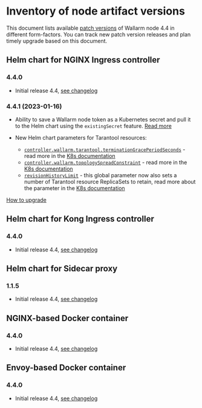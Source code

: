 # Inventory of node artifact versions

This document lists available [patch versions](versioning-policy.md#version-format) of Wallarm node 4.4 in different form-factors. You can track new patch version releases and plan timely upgrade based on this document.

## Helm chart for NGINX Ingress controller

### 4.4.0

* Initial release 4.4, [see changelog](what-is-new.md)

### 4.4.1 (2023-01-16)

* Ability to save a Wallarm node token as a Kubernetes secret and pull it to the Helm chart using the `existingSecret` feature. [Read more](../admin-en/configure-kubernetes-en.md#controllerwallarmexistingsecret)
* New Helm chart parameters for Tarantool resources:

    * [`controller.wallarm.tarantool.terminationGracePeriodSeconds`](https://github.com/wallarm/ingress/blob/main/charts/ingress-nginx/values.yaml#L789) - read more in the [K8s documentation](https://kubernetes.io/docs/tasks/configure-pod-container/configure-liveness-readiness-startup-probes/#configure-probes)
    * [`controller.wallarm.topologySpreadConstraint`](https://github.com/wallarm/ingress/blob/main/charts/ingress-nginx/values.yaml#L793) - read more in the [K8s documentation](https://kubernetes.io/docs/concepts/scheduling-eviction/topology-spread-constraints/#topologyspreadconstraints-field)
    * [`revisionHistoryLimit`](https://github.com/wallarm/ingress/blob/main/charts/ingress-nginx/values.yaml#L870) - this global parameter now also sets a number of Tarantool resource ReplicaSets to retain, read more about the parameter in the [K8s documentation](https://kubernetes.io/docs/concepts/workloads/controllers/deployment/#revision-history-limit)

[How to upgrade](ingress-controller.md)

## Helm chart for Kong Ingress controller

### 4.4.0

* Initial release 4.4, [see changelog](what-is-new.md)

## Helm chart for Sidecar proxy

### 1.1.5

* Initial release 4.4, [see changelog](what-is-new.md)

## NGINX-based Docker container

### 4.4.0

* Initial release 4.4, [see changelog](what-is-new.md)

## Envoy-based Docker container

### 4.4.0

* Initial release 4.4, [see changelog](what-is-new.md)

